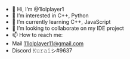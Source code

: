 - 👋 Hi, I’m @1lolplayer1
- 👀 I’m interested in C++, Python
- 🌱 I’m currently learning C++, JavaScript
- 💞️ I’m looking to collaborate on my IDE project
- 📫 How to reach me:
- Mail 11lolplayer11@gmail.com
- Discord 𝙺𝚞𝚛𝚊𝚒シ#9637

<!---
1lolplayer1/1lolplayer1 is a ✨ special ✨ repository because its `README.md` (this file) appears on your GitHub profile.
You can click the Preview link to take a look at your changes.
--->
